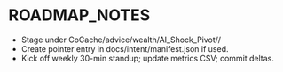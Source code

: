 # ROADMAP_NOTES
- Stage under CoCache/advice/wealth/AI_Shock_Pivot/<build-id>/
- Create pointer entry in docs/intent/manifest.json if used.
- Kick off weekly 30-min standup; update metrics CSV; commit deltas.
